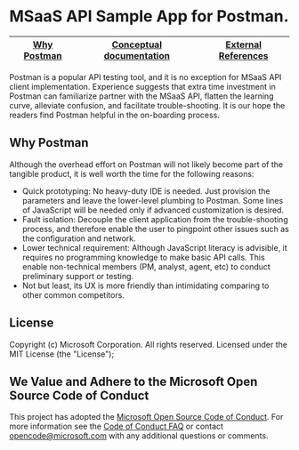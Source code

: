 # MSaaS API Sample App for Postman.

| [Why Postman](#why-postman) | [Conceptual documentation](https://github.com/MsaasAPI/Postman/wiki) | [External References](https://github.com/MsaasAPI/Postman/wiki/External-References)
| --- | --- | --- |

Postman is a popular API testing tool, and it is no exception for MSaaS API client implementation. Experience suggests that extra time investment in Postman can familiarize partner with the MSaaS API, flatten the learning curve, alleviate confusion, and facilitate trouble-shooting. It is our hope the readers find Postman helpful in the on-boarding process. 

## Why Postman
Although the overhead effort on Postman will not likely become part of the tangible product, it is well worth the time for the following reasons:
+ Quick prototyping: No heavy-duty IDE is needed. Just provision the parameters and leave the lower-level plumbing to Postman. Some lines of JavaScript will be needed only if advanced customization is desired.
+ Fault isolation: Decouple the client application from the trouble-shooting process, and therefore enable the user to pingpoint other issues such as the configuration and network.
+ Lower technical requirement: Although JavaScript literacy is advisible, it requires no programming knowledge to make basic API calls. This enable non-technical members (PM, analyst, agent, etc) to conduct preliminary support or testing.
+ Not but least, its UX is more friendly than intimidating comparing to other common competitors.

## License
Copyright (c) Microsoft Corporation.  All rights reserved. Licensed under the MIT License (the "License");

## We Value and Adhere to the Microsoft Open Source Code of Conduct
This project has adopted the [Microsoft Open Source Code of Conduct](https://opensource.microsoft.com/codeofconduct/). For more information see the [Code of Conduct FAQ](https://opensource.microsoft.com/codeofconduct/faq/) or contact [opencode@microsoft.com](mailto:opencode@microsoft.com) with any additional questions or comments.
